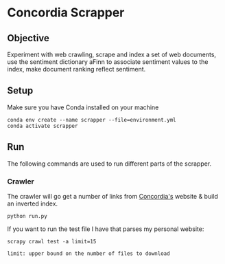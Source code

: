# Concordia Scrapper

## Objective
Experiment with web crawling, scrape and index a set of web documents, use the sentiment dictionary aFinn to associate sentiment values to the index, make document ranking reflect sentiment.

## Setup
Make sure you have Conda installed on your machine
```
conda env create --name scrapper --file=environment.yml
conda activate scrapper
```

## Run
The following commands are used to run different parts of the scrapper.

### Crawler
The crawler will go get a number of links from [Concordia's](https://www.concordia.ca/) website & build an inverted index.

```
python run.py
```

If you want to run the test file I have that parses my personal website:
```
scrapy crawl test -a limit=15

limit: upper bound on the number of files to download
```
